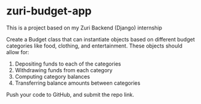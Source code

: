 # zuri-budget-app

This is a project based on my Zuri Backend (Django) internship

Create a Budget class that can instantiate objects based on different budget categories like food, clothing, and entertainment. These objects should allow for:
1.  Depositing funds to each of the categories
2.  Withdrawing funds from each category
3.  Computing category balances
4.  Transferring balance amounts between categories

Push your code to GitHub, and submit the repo link.
